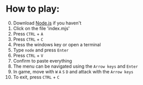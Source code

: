 # How to play:
0. Download [Node.js](https://nodejs.org) if you haven't
1. Click on the file 'index.mjs'
2. Press `CTRL` + `A`
3. Press `CTRL` + `C`
4. Press the windows key or open a terminal
5. Type `node` and press `Enter`
6. Press `CTRL` + `V`
7. Confirm to paste everything
8. The menu can be navigated using the `Arrow keys` and `Enter`
9. In game, move with `W` `A` `S` `D` and attack with the `Arrow keys`
10. To exit, press `CTRL` + `C`
